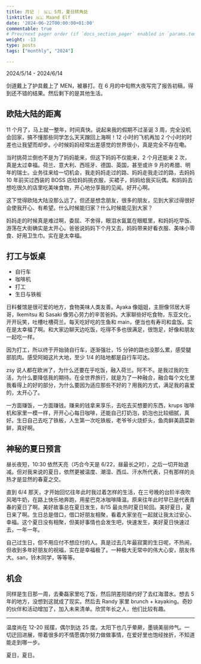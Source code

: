 ```yaml
---
title: 月记 ｜ 🇳🇱 5月，夏日转角处
linktitle: 🇳🇱 Maand Elf
date: '2024-06-22T00:00:00+01:00'
commentable: true
# Prev/next pager order (if `docs_section_pager` enabled in `params.toml`)
weight: -13
type: posts
tags: ["monthly", "2024"]

---
```


2024/5/14 - 2024/6/14

剑道戴上了护具戴上了 MEN，被暴打。在 6 月的中旬熬大夜写完了报告初稿，得到还不错的结果。然后剩下的是其他生活。

## 欧陆大陆的距离

11 个月了，马上就一整年，时间真快。说起来我的假期不过圣诞 3 周，完全没机会回家，搞不懂那些同学怎么天天蹭回上海啊！12 小时的飞机再加 2 个小时的时差也让我望而却步。小时候妈妈经常出差感觉的世界很小，真是完全不存在嘞。

当时挑荷兰倒也不是为了妈妈能来，但这下妈妈不仅能来，2 个月还能来 2 次，真是太过幸福。荷兰、意大利、西班牙、德国、英国，甚至或许 9 月的希腊、明年的瑞士。业务往来给一切机会，我走妈妈走过的路、妈妈走我走过的路，去妈妈 10 年前买过西装的 BOSS 店给妈妈挑衣服，买裙子，妈妈给我买玩偶。和妈妈去想吃很久的店里吃美味食物，开心地分享我的见闻。好开心啊。

这下觉得欧陆大陆没那么远了。但还是想念朋友，很多的朋友，见到大家过得很好会使我开心、有希望。什么时候能归家？什么时候能见到大家？

妈妈走的时候真是难过啊，委屈、不舍得，眼泪水氤氲在眼眶里，和妈妈吃早饭、游荡在大街确实是太开心。爸爸说妈妈下个月又去，妈妈带来好看衣服、美味小零食、好用卫生巾。实在是太幸福。

## 打工与饭桌

- 自行车
- 咖啡机
- 打工
- 生日与铁板

日料餐馆是很可爱的地方，食物美味人类友善。Ayaka 像姐姐，主厨像邻居大哥哥，Ikemitsu 和 Sasaki 像劳心劳力的辛苦爸妈。大家聊些好吃食物，东亚文化，开开玩笑，吐槽吐槽荷兰。每天吃好吃的生鱼和 main，便当也有寿司和盒饭。实在是太幸福了啊。和大家边聊天边吃饭，吃得不多也很满足，很饱足，好像和朋友一起吃一样。

因为打工，所以终于开始骑自行车，逐渐强壮，15 分钟的路也没那么累，感受腿部肌肉。感受阿姆这片大地，至少 1/4 的陆地都是自行车可达。

zsy 说人都在欧洲了，为什么还要在乎吃饭，融入荷兰。阿不不。是我过我的生活，为什么要降低我的期待。在全世界旅行，就是为了一种融合，融合每个文化里我看得上的好的部分，为什么要因为适应那些不好的？用我的方式，满足我的喜爱的，太开心了。

一方面赚饭，一方面赚钱。赚来的钱拿来享乐，去吃去买想要的东西，krups 咖啡机和家里一模一样，开开心心每日咖啡，还能自己打奶泡，奶泡也比较细腻，真好。生日自己去吃了铁板，人生第一次吃铁板，老爷爷火烧虾头，鱼肉鲜美蔬菜新鲜，真好啊。

## 神秘的夏日预言

昼长夜短，10:30 依然天亮（巧合今天是 6/22，昼最长之时），之后一切开始退减。但对我来说的夏日，依然更被温度、潮湿、西瓜、汗水所代表，只有那样的炎热才是显然的春夏之交。

直到 6/4 那天，才开始回忆往年此时我过着怎样的生活，在三号晚的台阶半夜吹风喝牛奶，在路上快乐地奔跑，用星巴克冰咖啡降温。原来往年此时早已是代表青春的夏日了啊。美好故事总在夏日发生，8/15 最炎热时夏日轮回。美好夏日，夏日来了啊。生日总是借口，借口好朋友相聚，看着大家坐在一起就让我太过安心、幸福。这个夏日没有相聚，但美好事情也会发生吧，快速发生，美好夏日快速过去，一年一年。

自己过生日，但不用应付不想应付的人。真是过去几年最寂寞的生日呢，不热闹，但收到多年好朋友的祝福，实在是幸福极了。一种极大无常中的伟大心安，朋友伟大。san，铃木同学，等等等。

## 机会

同样是生日那一周，去秦磊家里吃了饭，然后阴差阳错约好了去红海潜水。想去 5 年的地方，没想到这就成了现实。然后去 Randy 家里 brunch + kayaking。奇妙的伙伴和活动增加了，加入未来清单。欣赏年长之人，他们比较有趣。

---

温度尚在 12-20 摇摆，偶尔到达 25 度。太阳下也几乎晕厥，墨镜美丽帅气。一切迂回进展，带着很多的不情愿偶尔努力做做事情，在爱好里也饱经挫折，不知道能走到哪一步。

夏日，夏日。
